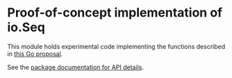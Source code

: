 # Proof-of-concept implementation of io.Seq

This module holds experimental code implementing the functions
described in [this Go proposal](https://golang.org/issue/73154).

See the [package documentation for API details](https://pkg.go.dev/github.com/rogpeppe/ioseq).
